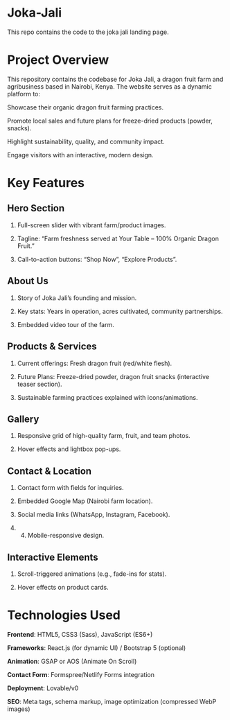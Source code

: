 # Joka-Jali
This repo contains the code to the joka jali landing page. 

# Project Overview
This repository contains the codebase for Joka Jali, a dragon fruit farm and agribusiness based in Nairobi, Kenya. The website serves as a dynamic platform to:

Showcase their organic dragon fruit farming practices.

Promote local sales and future plans for freeze-dried products (powder, snacks).

Highlight sustainability, quality, and community impact.

Engage visitors with an interactive, modern design.

# Key Features
## Hero Section
1. Full-screen slider with vibrant farm/product images.

2. Tagline: “Farm freshness served at Your Table – 100% Organic Dragon Fruit.”

3. Call-to-action buttons: “Shop Now”, “Explore Products”.

## About Us
1. Story of Joka Jali’s founding and mission.

2. Key stats: Years in operation, acres cultivated, community partnerships.

3. Embedded video tour of the farm.

## Products & Services
1. Current offerings: Fresh dragon fruit (red/white flesh).

2. Future Plans: Freeze-dried powder, dragon fruit snacks (interactive teaser section).

3. Sustainable farming practices explained with icons/animations.

## Gallery
1. Responsive grid of high-quality farm, fruit, and team photos.

2. Hover effects and lightbox pop-ups.

## Contact & Location
1. Contact form with fields for inquiries.

2. Embedded Google Map (Nairobi farm location).

3. Social media links (WhatsApp, Instagram, Facebook).

4. 4. Mobile-responsive design.

## Interactive Elements

1. Scroll-triggered animations (e.g., fade-ins for stats).

2. Hover effects on product cards.

# Technologies Used
**Frontend**: HTML5, CSS3 (Sass), JavaScript (ES6+)

**Frameworks**: React.js (for dynamic UI) / Bootstrap 5 (optional)

**Animation**: GSAP or AOS (Animate On Scroll)

**Contact Form**: Formspree/Netlify Forms integration

**Deployment**: Lovable/v0

**SEO**: Meta tags, schema markup, image optimization (compressed WebP images)


